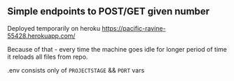 ## Simple endpoints to POST/GET given number

Deployed temporarily on heroku
https://pacific-ravine-55428.herokuapp.com/

Because of that - every time the machine goes idle for longer period of time it reloads all files from repo.

.env consists only of `PROJECTSTAGE` && `PORT` vars